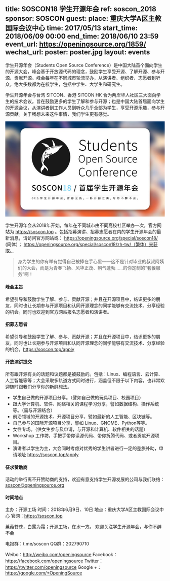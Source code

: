 title: SOSCON18 学生开源年会
ref: soscon_2018
sponsor: SOSCON
guest: 
place: 重庆大学A区主教国际会议中心
time: 2017/05/13
start_time: 2018/06/09 00:00
end_time: 2018/06/10 23:59
event_url: https://openingsource.org/1859/
wechat_url: 
poster: poster.jpg
layout: events
---

学生开源年会（Students Open Source Conference）是中国大陆首个面向学生的开源大会，峰会基于开放源代码的理念，鼓励学生享受开源、了解开源、参与开源、贡献开源。峰会每年在不同城市轮流举办，从演讲者、组织者、志愿者到听众，绝大多数都为在校学生，包括中学生、大学生和研究生。

学生开源年会与台湾 SITCON、香港 SITCON HK 合为两岸华人社区三大面向学生的技术会议。旨在鼓励更多的学生了解和参与开源；也是中国大陆首届面向学生的开源会议，从演讲者到工作人员到听众几乎全部为学生，享受开源乐趣，参与开源贡献。关于畅想未来这件事情，我们学生更有感觉。

![held](soscon_2018/pic1.jpg)

学生开源年会从2018年开始，每年在不同城市由不同高校社区举办一次，官方网站为 https://soscon.top 。包括招募演讲、招募志愿者在内的学生开源年会的最新消息，请访问官方网站或：
https://openingsource.org/special/soscon18/ (简体）；
https://openingsource.org/special/soscon18/zh-tw/（繁体）来获取。

> 身为学生的你有咩有觉得自己被捧在手心里——这不是针对毕业的叔叔阿姨们的大会，而是为青春飞扬、风华正茂、朝气蓬勃……的你定制的“套餐服务”啊！

#### 峰会主旨
希望引导和鼓励学生了解、参与、贡献开源；并且在开源项目中，结识更多的朋友，同时也让长期参与开源项目和认同开源理念的同学能够有交流技术、分享经验的机会。同时也欢迎到官方网站报名志愿者和演讲者。

#### 招募志愿者
希望引导和鼓励学生了解、参与、贡献开源；并且在开源项目中，结识更多的朋友，同时也让长期参与开源项目和认同开源理念的同学能够有交流技术、分享经验的机会。https://soscon.top/apply

#### 开放演讲提交
所有跟开源有关的话题和议题都是被鼓励的。包括：Linux、编程语言、云计算、人工智能等等；大会采取多轨道方式同时进行，涵盖但不限于以下内容，也非常欢迎随时跟我们分享你的新鲜想法。

- 学生自己做的开源项目分享。（譬如自己做的玩具项目、校园项目）
- 跟大学计算机、软件、网络相关的课程学习分享，譬如数据结构、操作系统等。（需与开源结合）
- 前沿领域的开源技术、开源项目分享，譬如最新的人工智能、区块链等。
- 自己参与的国际开源项目分享，譬如 Linux、GNOME、Python等等。
- 女性专场。（供女生参与及申请，与开源和计算机、软件相关的话题）
- Workshop 工作坊，手把手带你读源代码、带你折腾代码、或者贡献开源项目。
- 演讲者以学生为主，大会同时考虑对优秀的学生讲者进行一定的差旅补助，申请地址  https://soscon.top/apply

#### 征求赞助商
活动的举行离不开赞助商的支持，欢迎有意支持学生开源发展的公司与我们联络：soscon@openingsource.org

#### 时间地点
主办：开源工场
时间：2018年6月9日、10日
地点：重庆大学A区主教国际会议中心
官网：https://soscon.top

蒹葭苍苍，白露为霜；开源工场，在水一方。
欢迎关注学生开源年会，与你不醉不会

电报群：t.me/soscon
QQ群：202790710

Weibo：http://weibo.com/openingsource
Facebook：https://facebook.com/openingsource
Twitter：https://twitter.com/openingsource
Google +：https://google.com/+OpeningSource

